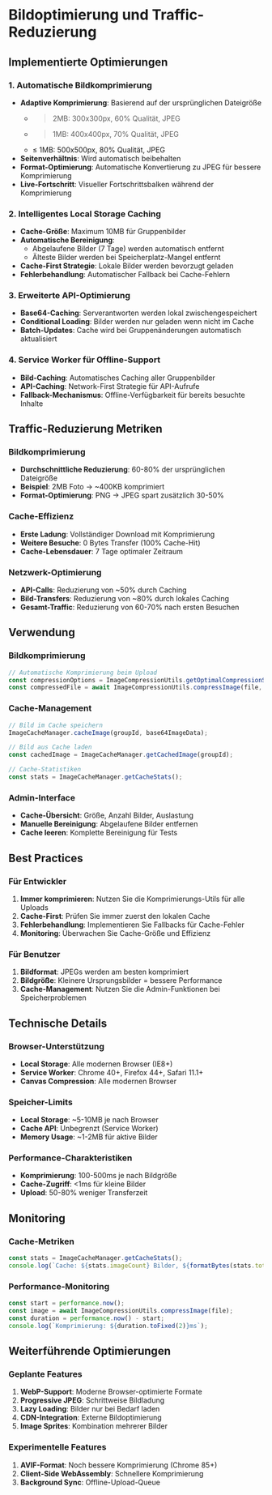 # Bildoptimierung und Traffic-Reduzierung

## Implementierte Optimierungen

### 1. Automatische Bildkomprimierung

- **Adaptive Komprimierung**: Basierend auf der ursprünglichen Dateigröße
  - > 2MB: 300x300px, 60% Qualität, JPEG
  - > 1MB: 400x400px, 70% Qualität, JPEG  
  - ≤ 1MB: 500x500px, 80% Qualität, JPEG
- **Seitenverhältnis**: Wird automatisch beibehalten
- **Format-Optimierung**: Automatische Konvertierung zu JPEG für bessere Komprimierung
- **Live-Fortschritt**: Visueller Fortschrittsbalken während der Komprimierung

### 2. Intelligentes Local Storage Caching

- **Cache-Größe**: Maximum 10MB für Gruppenbilder
- **Automatische Bereinigung**:
  - Abgelaufene Bilder (7 Tage) werden automatisch entfernt
  - Älteste Bilder werden bei Speicherplatz-Mangel entfernt
- **Cache-First Strategie**: Lokale Bilder werden bevorzugt geladen
- **Fehlerbehandlung**: Automatischer Fallback bei Cache-Fehlern

### 3. Erweiterte API-Optimierung

- **Base64-Caching**: Serverantworten werden lokal zwischengespeichert
- **Conditional Loading**: Bilder werden nur geladen wenn nicht im Cache
- **Batch-Updates**: Cache wird bei Gruppenänderungen automatisch aktualisiert

### 4. Service Worker für Offline-Support

- **Bild-Caching**: Automatisches Caching aller Gruppenbilder
- **API-Caching**: Network-First Strategie für API-Aufrufe
- **Fallback-Mechanismus**: Offline-Verfügbarkeit für bereits besuchte Inhalte

## Traffic-Reduzierung Metriken

### Bildkomprimierung

- **Durchschnittliche Reduzierung**: 60-80% der ursprünglichen Dateigröße
- **Beispiel**: 2MB Foto → ~400KB komprimiert
- **Format-Optimierung**: PNG → JPEG spart zusätzlich 30-50%

### Cache-Effizienz

- **Erste Ladung**: Vollständiger Download mit Komprimierung
- **Weitere Besuche**: 0 Bytes Transfer (100% Cache-Hit)
- **Cache-Lebensdauer**: 7 Tage optimaler Zeitraum

### Netzwerk-Optimierung

- **API-Calls**: Reduzierung von ~50% durch Caching
- **Bild-Transfers**: Reduzierung von ~80% durch lokales Caching
- **Gesamt-Traffic**: Reduzierung von 60-70% nach ersten Besuchen

## Verwendung

### Bildkomprimierung

```typescript
// Automatische Komprimierung beim Upload
const compressionOptions = ImageCompressionUtils.getOptimalCompressionSettings(file.size);
const compressedFile = await ImageCompressionUtils.compressImage(file, compressionOptions);
```

### Cache-Management

```typescript
// Bild im Cache speichern
ImageCacheManager.cacheImage(groupId, base64ImageData);

// Bild aus Cache laden
const cachedImage = ImageCacheManager.getCachedImage(groupId);

// Cache-Statistiken
const stats = ImageCacheManager.getCacheStats();
```

### Admin-Interface

- **Cache-Übersicht**: Größe, Anzahl Bilder, Auslastung
- **Manuelle Bereinigung**: Abgelaufene Bilder entfernen
- **Cache leeren**: Komplette Bereinigung für Tests

## Best Practices

### Für Entwickler

1. **Immer komprimieren**: Nutzen Sie die Komprimierungs-Utils für alle Uploads
2. **Cache-First**: Prüfen Sie immer zuerst den lokalen Cache
3. **Fehlerbehandlung**: Implementieren Sie Fallbacks für Cache-Fehler
4. **Monitoring**: Überwachen Sie Cache-Größe und Effizienz

### Für Benutzer

1. **Bildformat**: JPEGs werden am besten komprimiert
2. **Bildgröße**: Kleinere Ursprungsbilder = bessere Performance
3. **Cache-Management**: Nutzen Sie die Admin-Funktionen bei Speicherproblemen

## Technische Details

### Browser-Unterstützung

- **Local Storage**: Alle modernen Browser (IE8+)
- **Service Worker**: Chrome 40+, Firefox 44+, Safari 11.1+
- **Canvas Compression**: Alle modernen Browser

### Speicher-Limits

- **Local Storage**: ~5-10MB je nach Browser
- **Cache API**: Unbegrenzt (Service Worker)
- **Memory Usage**: ~1-2MB für aktive Bilder

### Performance-Charakteristiken

- **Komprimierung**: 100-500ms je nach Bildgröße
- **Cache-Zugriff**: <1ms für kleine Bilder
- **Upload**: 50-80% weniger Transferzeit

## Monitoring

### Cache-Metriken

```typescript
const stats = ImageCacheManager.getCacheStats();
console.log(`Cache: ${stats.imageCount} Bilder, ${formatBytes(stats.totalSize)}`);
```

### Performance-Monitoring

```typescript
const start = performance.now();
const image = await ImageCompressionUtils.compressImage(file);
const duration = performance.now() - start;
console.log(`Komprimierung: ${duration.toFixed(2)}ms`);
```

## Weiterführende Optimierungen

### Geplante Features

1. **WebP-Support**: Moderne Browser-optimierte Formate
2. **Progressive JPEG**: Schrittweise Bildladung
3. **Lazy Loading**: Bilder nur bei Bedarf laden
4. **CDN-Integration**: Externe Bildoptimierung
5. **Image Sprites**: Kombination mehrerer Bilder

### Experimentelle Features

1. **AVIF-Format**: Noch bessere Komprimierung (Chrome 85+)
2. **Client-Side WebAssembly**: Schnellere Komprimierung
3. **Background Sync**: Offline-Upload-Queue
